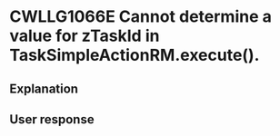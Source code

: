 # CWLLG1066E Cannot determine a value for zTaskId in TaskSimpleActionRM.execute().

## Explanation

## User response